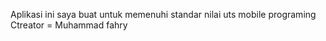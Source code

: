 Aplikasi ini saya buat untuk memenuhi standar nilai uts mobile programing
Ctreator = Muhammad fahry
